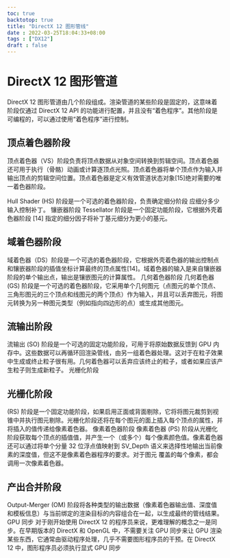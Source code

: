 ```yaml
---
toc: true
backtotop: true
title: "DirectX 12 图形管线"
date : 2022-03-25T18:04:33+08:00
tags : ["DX12"]
draft : false
---
```


# DirectX 12 图形管道

 DirectX 12 图形管道由几个阶段组成。渲染管道的某些阶段是固定的，这意味着阶段仅通过 DirectX 12 API 的功能进行配置，并且没有“着色程序”。其他阶段是可编程的，可以通过使用“着色程序”进行控制。

## 顶点着色器阶段 

顶点着色器（VS）阶段负责将顶点数据从对象空间转换到剪辑空间。顶点着色器还可用于执行（骨骼）动画或计算逐顶点光照。顶点着色器将单个顶点作为输入并输出顶点的剪辑空间位置。顶点着色器是定义有效管道状态对象[15]绝对需要的唯一着色器阶段。 

Hull Shader (HS) 阶段是一个可选的着色器阶段，负责确定细分阶段 应细分多少输入控制补丁。 镶嵌器阶段 Tessellator 阶段是一个固定功能阶段，它根据外壳着色器阶段 [14] 指定的细分因子将补丁基元细分为更小的基元。 

## 域着色器阶段 

域着色器（DS）阶段是一个可选的着色器阶段，它根据外壳着色器的输出控制点和镶嵌器阶段的插值坐标计算最终的顶点属性[14]。域着色器的输入是来自镶嵌器阶段的单个输出点，输出是镶嵌图元的计算属性。 几何着色器阶段 几何着色器 (GS) 阶段是一个可选的着色器阶段，它采用单个几何图元（点图元的单个顶点、三角形图元的三个顶点和线图元的两个顶点）作为输入，并且可以丢弃图元，将图元转换为另一种图元类型（例如指向四边形的点）或生成其他图元。 

## 流输出阶段 

流输出 (SO) 阶段是一个可选的固定功能阶段，可用于将原始数据反馈到 GPU 内存中。这些数据可以再循环回渲染管线，由另一组着色器处理。这对于在粒子效果中生成或终止粒子很有用。几何着色器可以丢弃应该终止的粒子，或者如果应该产生粒子则生成新粒子。 光栅化阶段 

## 光栅化阶段 

(RS) 阶段是一个固定功能阶段，如果启用正面或背面剔除，它将将图元裁剪到视锥中并执行图元剔除。光栅化阶段还将在每个图元的面上插入每个顶点的属性，并将插入的值传递给像素着色器。 像素着色器阶段 像素着色器 (PS) 阶段从光栅化阶段获取每个顶点的插值值，并产生一个（或多个）每个像素颜色值。像素着色器还可以通过将单个分量 32 位浮点值映射到 SV_Depth 语义来选择性地输出当前像素的深度值，但这不是像素着色器程序的要求。对于图元  覆盖的每个像素，都会调用一次像素着色器。

##  产出合并阶段 

Output-Merger (OM) 阶段将各种类型的输出数据（像素着色器输出值、深度值和模板信息）与当前绑定的渲染目标的内容组合在一起，以生成最终的管线结果。 GPU 同步 对于刚开始使用 DirectX 12 的程序员来说，更难理解的概念之一是同步。在早期版本的 DirectX 和 OpenGL 中，不需要关注 GPU 同步来让 GPU 渲染某些东西，它通常由驱动程序处理，几乎不需要图形程序员的干预。在 DirectX 12 中，图形程序员必须执行显式 GPU 同步